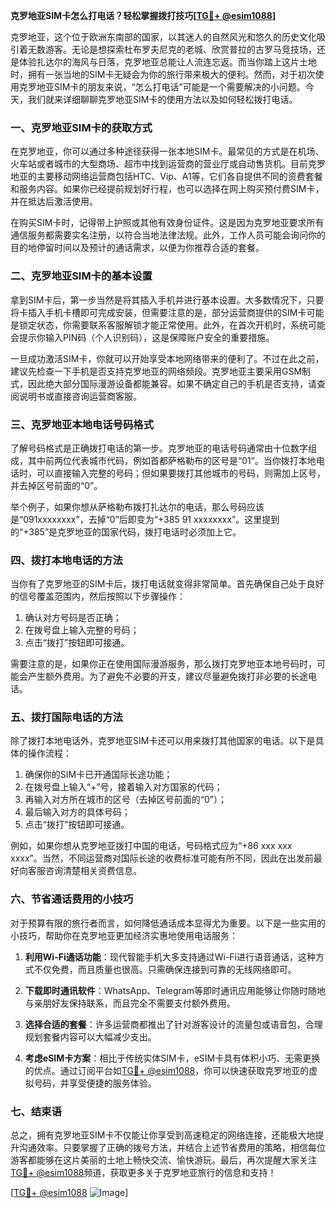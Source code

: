 **克罗地亚SIM卡怎么打电话？轻松掌握拨打技巧[[TG💪+ @esim1088](https://t.me/s/esim1088)]**

克罗地亚，这个位于欧洲东南部的国家，以其迷人的自然风光和悠久的历史文化吸引着无数游客。无论是想探索杜布罗夫尼克的老城、欣赏普拉的古罗马竞技场，还是体验扎达尔的海风与日落，克罗地亚总能让人流连忘返。而当你踏上这片土地时，拥有一张当地的SIM卡无疑会为你的旅行带来极大的便利。然而，对于初次使用克罗地亚SIM卡的朋友来说，“怎么打电话”可能是一个需要解决的小问题。今天，我们就来详细聊聊克罗地亚SIM卡的使用方法以及如何轻松拨打电话。

### 一、克罗地亚SIM卡的获取方式

在克罗地亚，你可以通过多种途径获得一张本地SIM卡。最常见的方式是在机场、火车站或者城市的大型商场、超市中找到运营商的营业厅或自动售货机。目前克罗地亚的主要移动网络运营商包括HTC、Vip、A1等，它们各自提供不同的资费套餐和服务内容。如果你已经提前规划好行程，也可以选择在网上购买预付费SIM卡，并在抵达后激活使用。

在购买SIM卡时，记得带上护照或其他有效身份证件。这是因为克罗地亚要求所有通信服务都需要实名注册，以符合当地法律法规。此外，工作人员可能会询问你的目的地停留时间以及预计的通话需求，以便为你推荐合适的套餐。

### 二、克罗地亚SIM卡的基本设置

拿到SIM卡后，第一步当然是将其插入手机并进行基本设置。大多数情况下，只要将卡插入手机卡槽即可完成安装，但需要注意的是，部分运营商提供的SIM卡可能是锁定状态，你需要联系客服解锁才能正常使用。此外，在首次开机时，系统可能会提示你输入PIN码（个人识别码），这是保障账户安全的重要措施。

一旦成功激活SIM卡，你就可以开始享受本地网络带来的便利了。不过在此之前，建议先检查一下手机是否支持克罗地亚的网络频段。克罗地亚主要采用GSM制式，因此绝大部分国际漫游设备都能兼容。如果不确定自己的手机是否支持，请查阅说明书或直接咨询运营商客服。

### 三、克罗地亚本地电话号码格式

了解号码格式是正确拨打电话的第一步。克罗地亚的电话号码通常由十位数字组成，其中前两位代表城市代码，例如首都萨格勒布的区号是“01”。当你拨打本地电话时，可以直接输入完整的号码；但如果要拨打其他城市的号码，则需加上区号，并去掉区号前面的“0”。

举个例子，如果你想从萨格勒布拨打扎达尔的电话，那么号码应该是“091xxxxxxxx”，去掉“0”后即变为“+385 91 xxxxxxxx”。这里提到的“+385”是克罗地亚的国家代码，拨打电话时必须加上它。

### 四、拨打本地电话的方法

当你有了克罗地亚的SIM卡后，拨打电话就变得非常简单。首先确保自己处于良好的信号覆盖范围内，然后按照以下步骤操作：

1. 确认对方号码是否正确；
2. 在拨号盘上输入完整的号码；
3. 点击“拨打”按钮即可接通。

需要注意的是，如果你正在使用国际漫游服务，那么拨打克罗地亚本地号码时，可能会产生额外费用。为了避免不必要的开支，建议尽量避免拨打非必要的长途电话。

### 五、拨打国际电话的方法

除了拨打本地电话外，克罗地亚SIM卡还可以用来拨打其他国家的电话。以下是具体的操作流程：

1. 确保你的SIM卡已开通国际长途功能；
2. 在拨号盘上输入“+”号，接着输入对方国家的代码；
3. 再输入对方所在城市的区号（去掉区号前面的“0”）；
4. 最后输入对方的具体号码；
5. 点击“拨打”按钮即可接通。

例如，如果你想从克罗地亚拨打中国的电话，号码格式应为“+86 xxx xxx xxxx”。当然，不同运营商对国际长途的收费标准可能有所不同，因此在出发前最好向客服咨询清楚相关资费信息。

### 六、节省通话费用的小技巧

对于预算有限的旅行者而言，如何降低通话成本显得尤为重要。以下是一些实用的小技巧，帮助你在克罗地亚更加经济实惠地使用电话服务：

1. **利用Wi-Fi通话功能**：现代智能手机大多支持通过Wi-Fi进行语音通话，这种方式不仅免费，而且质量也很高。只需确保连接到可靠的无线网络即可。
   
2. **下载即时通讯软件**：WhatsApp、Telegram等即时通讯应用能够让你随时随地与亲朋好友保持联系，而且完全不需要支付额外费用。

3. **选择合适的套餐**：许多运营商都推出了针对游客设计的流量包或语音包，合理规划套餐内容可以大幅减少支出。

4. **考虑eSIM卡方案**：相比于传统实体SIM卡，eSIM卡具有体积小巧、无需更换的优点。通过订阅平台如[TG💪+ @esim1088](https://t.me/s/esim1088)，你可以快速获取克罗地亚的虚拟号码，并享受便捷的服务体验。

### 七、结束语

总之，拥有克罗地亚SIM卡不仅能让你享受到高速稳定的网络连接，还能极大地提升沟通效率。只要掌握了正确的拨号方法，并结合上述节省费用的策略，相信每位游客都能够在这片美丽的土地上畅快交流、愉快游玩。最后，再次提醒大家关注[TG💪+ @esim1088](https://t.me/s/esim1088)频道，获取更多关于克罗地亚旅行的信息和支持！

[[TG💪+ @esim1088](https://t.me/s/esim1088) ![Image](https://i.postimg.cc/4NQfJmqS/Snipaste-2025-05-13-00-14-12.png)]